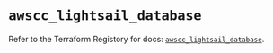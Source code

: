 # `awscc_lightsail_database`

Refer to the Terraform Registory for docs: [`awscc_lightsail_database`](https://registry.terraform.io/providers/hashicorp/awscc/0.70.0/docs/resources/lightsail_database).
